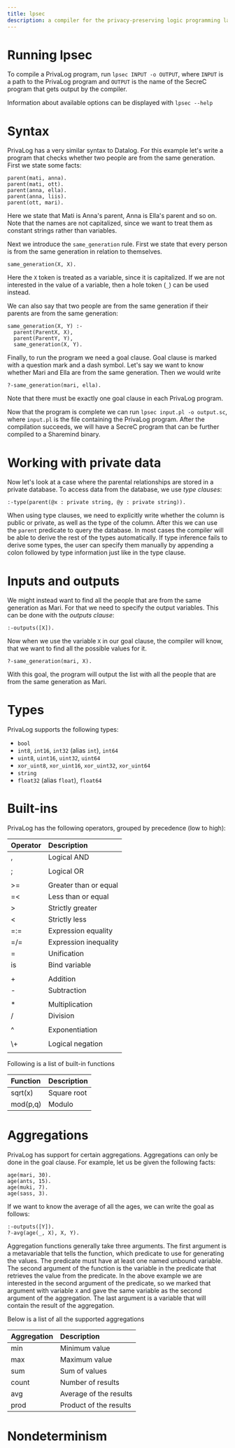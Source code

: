 ```yaml
---
title: lpsec
description: a compiler for the privacy-preserving logic programming language PrivaLog
---
```


# Running lpsec

To compile a PrivaLog program, run `lpsec INPUT -o OUTPUT`, where `INPUT` is a
path to the PrivaLog program and `OUTPUT` is the name of the SecreC program that
gets output by the compiler.

Information about available options can be displayed with `lpsec --help`

# Syntax

PrivaLog has a very similar syntax to Datalog. For this example let's write a program
that checks whether two people are from the same generation. First we state some facts:

```
parent(mati, anna).
parent(mati, ott).
parent(anna, ella).
parent(anna, liis).
parent(ott, mari).
```

Here we state that Mati is Anna's parent, Anna is Ella's parent and so on. Note
that the names are not capitalized, since we want to treat them as constant strings
rather than variables.

Next we introduce the `same_generation` rule. First we state that every person is
from the same generation in relation to themselves.

```
same_generation(X, X).
```

Here the `X` token is treated as a variable, since it is capitalized. If we are
not interested in the value of a variable, then a hole token (`_`) can be used
instead.

We can also say that two people are from the same generation if their parents are
from the same generation:

```
same_generation(X, Y) :-
  parent(ParentX, X),
  parent(ParentY, Y),
  same_generation(X, Y).
```

Finally, to run the program we need a goal clause. Goal clause is marked with a
question mark and a dash symbol. Let's say we want to know whether Mari and Ella
are from the same generation. Then we would write

```
?-same_generation(mari, ella).
```

Note that there must be exactly one goal clause in each PrivaLog program.

Now that the program is complete we can run `lpsec input.pl -o output.sc`, where
`input.pl` is the file containing the PrivaLog program. After the compilation 
succeeds, we will have a SecreC program that can be further compiled to a 
Sharemind binary.

# Working with private data

Now let's look at a case where the parental relationships are stored in a private 
database. To access data from the database, we use *type clauses*:

```
:-type(parent(@x : private string, @y : private string)).
```

When using type clauses, we need to explicitly write whether the column is
public or private, as well as the type of the column. After this
we can use the `parent` predicate to query the database. In most cases the compiler
will be able to derive the rest of the types automatically. If type inference
fails to derive some types, the user can specify them manually by appending a colon
followed by type information just like in the type clause.

# Inputs and outputs

We might instead want to find all the people that are from the same generation
as Mari. For that we need to specify the output variables. This can be done with
the *outputs clause*:

```
:-outputs([X]).
```

Now when we use the variable `X` in our goal clause, the compiler will know,
that we want to find all the possible values for it.

```
?-same_generation(mari, X).
```

With this goal, the program will output the list with all the people that are
from the same generation as Mari.

# Types

PrivaLog supports the following types:

* `bool`
* `int8`, `int16`, `int32` (alias `int`), `int64`
* `uint8`, `uint16`, `uint32`, `uint64`
* `xor_uint8`, `xor_uint16`, `xor_uint32`, `xor_uint64`
* `string`
* `float32` (alias `float`), `float64`

# Built-ins

PrivaLog has the following operators, grouped by precedence (low to high):

| Operator | Description                |
|:---------|:---------------------------|
| ,   <br> | Logical AND <br>           |
|          |                            |
| ;   <br> | Logical OR <br>            |
|          |                            |
| \>= <br> | Greater than or equal <br> |
| =<  <br> | Less than or equal <br>    |
| \>  <br> | Strictly greater <br>      |
| <   <br> | Strictly less <br>         |
| =:= <br> | Expression equality <br>   |
| =/= <br> | Expression inequality <br> |
| =   <br> | Unification <br>           |
| is  <br> | Bind variable <br>         |
|          |                            |
| \+  <br> | Addition <br>              |
| \-  <br> | Subtraction <br>           |
|          |                            |
| \*  <br> | Multiplication <br>        |
| /   <br> | Division <br>              |
|          |                            |
| ^   <br> | Exponentiation <br>        |
|          |                            |
| \\+ <br> | Logical negation <br>      |
|          |                            |

Following is a list of built-in functions

| Function | Description |
|:---------|:------------|
| sqrt(x)  | Square root |
| mod(p,q) | Modulo      |

# Aggregations

PrivaLog has support for certain aggregations. Aggregations can only be done in
the goal clause. For example, let us be given the following facts:

```
age(mari, 30).
age(ants, 15).
age(muki, 7).
age(sass, 3).
```

If we want to know the average of all the ages, we can write the goal as follows:

```
:-outputs([Y]).
?-avg(age(_, X), X, Y).
```

Aggregation functions generally take three arguments. The first argument is a
metavariable that tells the function, which predicate to use for generating the
values. The predicate must have at least one named unbound variable. The second
argument of the function is the variable in the predicate that retrieves the value
from the predicate. In the above example we are interested in the second argument
of the predicate, so we marked that argument with variable `X` and gave the same 
variable as the second argument of the aggregation. The last argument is a variable 
that will contain the result of the aggregation.

Below is a list of all the supported aggregations

| Aggregation | Description            |
|:------------|:-----------------------|
| min         | Minimum value          |
| max         | Maximum value          |
| sum         | Sum of values          |
| count       | Number of results      |
| avg         | Average of the results |
| prod        | Product of the results |

# Nondeterminism

